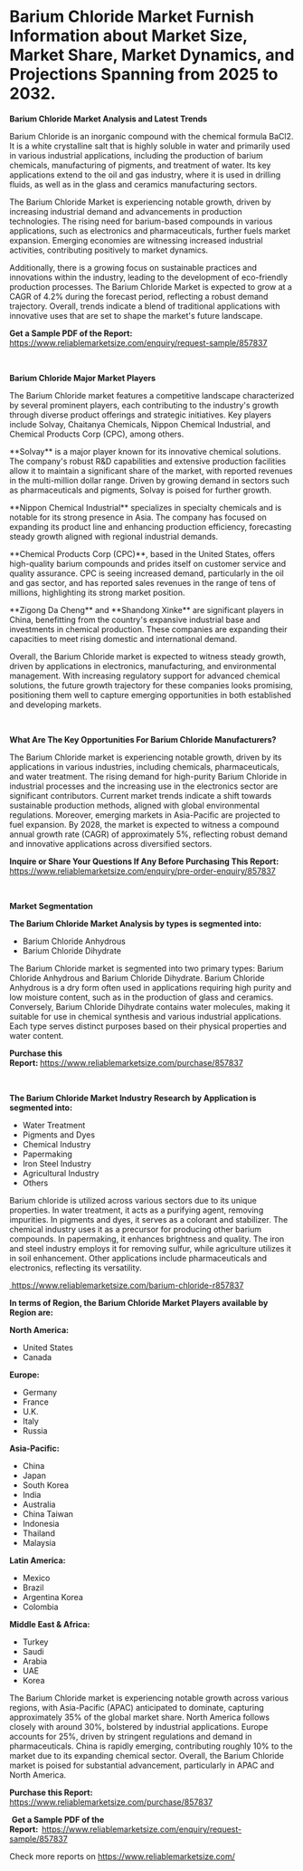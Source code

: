 <p><h1>Barium Chloride Market Furnish Information about Market Size, Market Share, Market Dynamics, and Projections Spanning from 2025 to 2032.</h1></p><p><strong>Barium Chloride Market Analysis and Latest Trends</strong></p>
<p><p>Barium Chloride is an inorganic compound with the chemical formula BaCl2. It is a white crystalline salt that is highly soluble in water and primarily used in various industrial applications, including the production of barium chemicals, manufacturing of pigments, and treatment of water. Its key applications extend to the oil and gas industry, where it is used in drilling fluids, as well as in the glass and ceramics manufacturing sectors. </p><p>The Barium Chloride Market is experiencing notable growth, driven by increasing industrial demand and advancements in production technologies. The rising need for barium-based compounds in various applications, such as electronics and pharmaceuticals, further fuels market expansion. Emerging economies are witnessing increased industrial activities, contributing positively to market dynamics. </p><p>Additionally, there is a growing focus on sustainable practices and innovations within the industry, leading to the development of eco-friendly production processes. The Barium Chloride Market is expected to grow at a CAGR of 4.2% during the forecast period, reflecting a robust demand trajectory. Overall, trends indicate a blend of traditional applications with innovative uses that are set to shape the market's future landscape.</p></p>
<p><strong>Get a Sample PDF of the Report:&nbsp;</strong> <a href="https://www.reliablemarketsize.com/enquiry/request-sample/857837?utm_campaign=2516&utm_medium=2&utm_source=Github&utm_content=ia&utm_term=28022025&utm_id=barium-chloride">https://www.reliablemarketsize.com/enquiry/request-sample/857837</a></p>
<p>&nbsp;</p>
<p><strong>Barium Chloride Major Market Players</strong></p>
<p><p>The Barium Chloride market features a competitive landscape characterized by several prominent players, each contributing to the industry's growth through diverse product offerings and strategic initiatives. Key players include Solvay, Chaitanya Chemicals, Nippon Chemical Industrial, and Chemical Products Corp (CPC), among others.</p><p>**Solvay** is a major player known for its innovative chemical solutions. The company's robust R&D capabilities and extensive production facilities allow it to maintain a significant share of the market, with reported revenues in the multi-million dollar range. Driven by growing demand in sectors such as pharmaceuticals and pigments, Solvay is poised for further growth.</p><p>**Nippon Chemical Industrial** specializes in specialty chemicals and is notable for its strong presence in Asia. The company has focused on expanding its product line and enhancing production efficiency, forecasting steady growth aligned with regional industrial demands.</p><p>**Chemical Products Corp (CPC)**, based in the United States, offers high-quality barium compounds and prides itself on customer service and quality assurance. CPC is seeing increased demand, particularly in the oil and gas sector, and has reported sales revenues in the range of tens of millions, highlighting its strong market position.</p><p>**Zigong Da Cheng** and **Shandong Xinke** are significant players in China, benefitting from the country's expansive industrial base and investments in chemical production. These companies are expanding their capacities to meet rising domestic and international demand.</p><p>Overall, the Barium Chloride market is expected to witness steady growth, driven by applications in electronics, manufacturing, and environmental management. With increasing regulatory support for advanced chemical solutions, the future growth trajectory for these companies looks promising, positioning them well to capture emerging opportunities in both established and developing markets.</p></p>
<p>&nbsp;</p>
<p><strong>What Are The Key Opportunities For Barium Chloride Manufacturers?</strong></p>
<p><p>The Barium Chloride market is experiencing notable growth, driven by its applications in various industries, including chemicals, pharmaceuticals, and water treatment. The rising demand for high-purity Barium Chloride in industrial processes and the increasing use in the electronics sector are significant contributors. Current market trends indicate a shift towards sustainable production methods, aligned with global environmental regulations. Moreover, emerging markets in Asia-Pacific are projected to fuel expansion. By 2028, the market is expected to witness a compound annual growth rate (CAGR) of approximately 5%, reflecting robust demand and innovative applications across diversified sectors.</p></p>
<p><strong>Inquire or Share Your Questions If Any Before Purchasing This Report:</strong> <a href="https://www.reliablemarketsize.com/enquiry/pre-order-enquiry/857837?utm_campaign=2516&utm_medium=2&utm_source=Github&utm_content=ia&utm_term=28022025&utm_id=barium-chloride">https://www.reliablemarketsize.com/enquiry/pre-order-enquiry/857837</a></p>
<p>&nbsp;</p>
<p><strong>Market Segmentation</strong></p>
<p><strong>The Barium Chloride Market Analysis by types is segmented into:</strong></p>
<p><ul><li>Barium Chloride Anhydrous</li><li>Barium Chloride Dihydrate</li></ul></p>
<p><p>The Barium Chloride market is segmented into two primary types: Barium Chloride Anhydrous and Barium Chloride Dihydrate. Barium Chloride Anhydrous is a dry form often used in applications requiring high purity and low moisture content, such as in the production of glass and ceramics. Conversely, Barium Chloride Dihydrate contains water molecules, making it suitable for use in chemical synthesis and various industrial applications. Each type serves distinct purposes based on their physical properties and water content.</p></p>
<p><strong>Purchase this Report:&nbsp;</strong><a href="https://www.reliablemarketsize.com/purchase/857837?utm_campaign=2516&utm_medium=2&utm_source=Github&utm_content=ia&utm_term=28022025&utm_id=barium-chloride">https://www.reliablemarketsize.com/purchase/857837</a></p>
<p>&nbsp;</p>
<p><strong>The Barium Chloride Market Industry Research by Application is segmented into:</strong></p>
<p><ul><li>Water Treatment</li><li>Pigments and Dyes</li><li>Chemical Industry</li><li>Papermaking</li><li>Iron Steel Industry</li><li>Agricultural Industry</li><li>Others</li></ul></p>
<p><p>Barium chloride is utilized across various sectors due to its unique properties. In water treatment, it acts as a purifying agent, removing impurities. In pigments and dyes, it serves as a colorant and stabilizer. The chemical industry uses it as a precursor for producing other barium compounds. In papermaking, it enhances brightness and quality. The iron and steel industry employs it for removing sulfur, while agriculture utilizes it in soil enhancement. Other applications include pharmaceuticals and electronics, reflecting its versatility.</p></p>
<p><a href="https://www.reliablemarketsize.com/barium-chloride-r857837?utm_campaign=2516&utm_medium=2&utm_source=Github&utm_content=ia&utm_term=28022025&utm_id=barium-chloride">&nbsp;https://www.reliablemarketsize.com/barium-chloride-r857837</a></p>
<p><strong>In terms of Region, the Barium Chloride Market Players available by Region are:</strong></p>
<p>
    <p> <strong> North America: </strong>
        <ul>
            <li>United States</li>
            <li>Canada</li>
        </ul>
        </p> 
    <p> <strong> Europe: </strong>
        <ul>
            <li>Germany</li>
            <li>France</li>
            <li>U.K.</li>
            <li>Italy</li>
            <li>Russia</li>
        </ul>
        </p> 
    <p> <strong> Asia-Pacific: </strong>
        <ul>
            <li>China</li>
            <li>Japan</li>
            <li>South Korea</li>
            <li>India</li>
            <li>Australia</li>
            <li>China Taiwan</li>
            <li>Indonesia</li>
            <li>Thailand</li>
            <li>Malaysia</li>
        </ul>
        </p> 
    <p> <strong> Latin America: </strong>
        <ul>
            <li>Mexico</li>
            <li>Brazil</li>
            <li>Argentina Korea</li>
            <li>Colombia</li>
        </ul>
        </p> 
    <p> <strong> Middle East & Africa: </strong>
        <ul>
            <li>Turkey</li>
            <li>Saudi</li>
            <li>Arabia</li>
            <li>UAE</li>
            <li>Korea</li>
        </ul>
    </p>
    </p>
<p><p>The Barium Chloride market is experiencing notable growth across various regions, with Asia-Pacific (APAC) anticipated to dominate, capturing approximately 35% of the global market share. North America follows closely with around 30%, bolstered by industrial applications. Europe accounts for 25%, driven by stringent regulations and demand in pharmaceuticals. China is rapidly emerging, contributing roughly 10% to the market due to its expanding chemical sector. Overall, the Barium Chloride market is poised for substantial advancement, particularly in APAC and North America.</p></p>
<p><strong>Purchase this Report: </strong><a href="https://www.reliablemarketsize.com/purchase/857837?utm_campaign=2516&utm_medium=2&utm_source=Github&utm_content=ia&utm_term=28022025&utm_id=barium-chloride">https://www.reliablemarketsize.com/purchase/857837</a></p>
<p>&nbsp;<strong>Get a Sample PDF of the Report:&nbsp;&nbsp;</strong><a href="https://www.reliablemarketsize.com/enquiry/request-sample/857837?utm_campaign=2516&utm_medium=2&utm_source=Github&utm_content=ia&utm_term=28022025&utm_id=barium-chloride">https://www.reliablemarketsize.com/enquiry/request-sample/857837</a></p>
<p><strong></strong></p>
<p>Check more reports on <a href="https://www.reliablemarketsize.com/?utm_campaign=2516&utm_medium=2&utm_source=Github&utm_content=ia&utm_term=28022025&utm_id=barium-chloride">https://www.reliablemarketsize.com/</a></p>